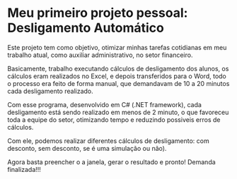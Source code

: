 # Meu primeiro projeto pessoal: Desligamento Automático

Este projeto tem como objetivo, otimizar minhas tarefas cotidianas em meu trabalho atual, como auxiliar administrativo, no setor financeiro.

Basicamente, trabalho executando cálculos de desligamento dos alunos, os cálculos eram realizados no Excel, e depois transferidos para o Word, todo o processo era feito de forma manual, que demandavam de 10 a 20 minutos cada desligamento realizado.

Com esse programa, desenvolvido em C# (.NET framework), cada desligamento está sendo realizado em menos de 2 minuto, o que favoreceu toda a equipe do setor, otimizando tempo e reduzindo possiveis erros de cálculos.

Com ele, podemos realizar diferentes cálculos de desligamento: com desconto, sem desconto, se é uma simulação ou não).

Agora basta preencher o a janela, gerar o resultado e pronto! Demanda finalizada!!!
